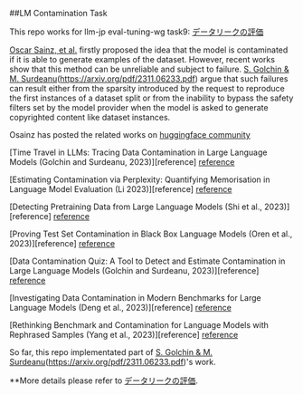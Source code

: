 ##LM Contamination Task

This repo works for llm-jp eval-tuning-wg task9: [データリークの評価](https://github.com/llm-jp/eval-tuning-wg/issues/9#top)

[Oscar Sainz, et al.](https://hitz-zentroa.github.io/lm-contamination/blog/) firstly proposed the idea that the model is contaminated if it is able to generate examples of the dataset.
However, recent works show that this method can be unreliable and subject to failure. [S. Golchin & M. Surdeanu](https://arxiv.org/pdf/2308.08493.pdf)(https://arxiv.org/pdf/2311.06233.pdf) argue that such failures can result either from the sparsity introduced by the request to reproduce the first instances of a dataset split or from the inability to bypass the safety filters set by the model provider when the model is asked to generate copyrighted content like dataset instances. 

Osainz has posted the related works on [huggingface community](https://huggingface.co/spaces/HuggingFaceH4/open_llm_leaderboard/discussions/472)

[Time Travel in LLMs: Tracing Data Contamination in Large Language Models (Golchin and Surdeanu, 2023)][reference]
[reference](https://huggingface.co/spaces/HuggingFaceH4/open_llm_leaderboard/discussions/472)

[Estimating Contamination via Perplexity: Quantifying Memorisation in Language Model Evaluation (Li 2023)][reference]
[reference](https://arxiv.org/pdf/2309.10677.pdf)

[Detecting Pretraining Data from Large Language Models (Shi et al., 2023)][reference]
[reference](https://arxiv.org/pdf/2310.16789.pdf)

[Proving Test Set Contamination in Black Box Language Models (Oren et al., 2023)][reference]
[reference](https://arxiv.org/pdf/2310.17623.pdf)

[Data Contamination Quiz: A Tool to Detect and Estimate Contamination in Large Language Models (Golchin and Surdeanu, 2023)][reference]
[reference](https://arxiv.org/pdf/2311.06233.pdf)

[Investigating Data Contamination in Modern Benchmarks for Large Language Models (Deng et al., 2023)][reference]
[reference](https://arxiv.org/pdf/2311.09783.pdf)

[Rethinking Benchmark and Contamination for Language Models with Rephrased Samples (Yang et al., 2023)][reference]
[reference](https://arxiv.org/pdf/2311.04850.pdf)


So far, this repo implementated part of [S. Golchin & M. Surdeanu](https://arxiv.org/pdf/2308.08493.pdf)(https://arxiv.org/pdf/2311.06233.pdf)'s work.

**More details please refer to [データリークの評価](https://github.com/llm-jp/eval-tuning-wg/issues/9#top). 

